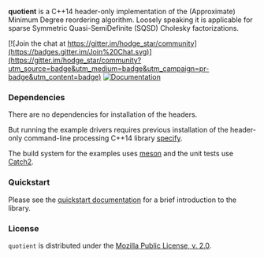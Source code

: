 **quotient** is a C++14 header-only implementation of the (Approximate)
Minimum Degree reordering algorithm. Loosely speaking it is applicable for
sparse Symmetric Quasi-SemiDefinite (SQSD) Cholesky factorizations.

[![Join the chat at https://gitter.im/hodge_star/community](https://badges.gitter.im/Join%20Chat.svg)](https://gitter.im/hodge_star/community?utm_source=badge&utm_medium=badge&utm_campaign=pr-badge&utm_content=badge)
[![Documentation](https://readthedocs.org/projects/quotient/badge/?version=latest)](https://hodgestar.com/quotient/docs/master/)

### Dependencies
There are no dependencies for installation of the headers.

But running the example drivers requires previous installation of the
header-only command-line processing C++14 library
[specify](https://gitlab.com/hodge_star/specify).

The build system for the examples uses [meson](http://mesonbuild.com) and
the unit tests use [Catch2](https://github.com/catchorg/Catch2).

### Quickstart
Please see the
[quickstart documentation](https://hodgestar.com/quotient/docs/master/quickstart.html)
for a brief introduction to the library.

### License
`quotient` is distributed under the
[Mozilla Public License, v. 2.0](https://www.mozilla.org/media/MPL/2.0/index.815ca599c9df.txt).
